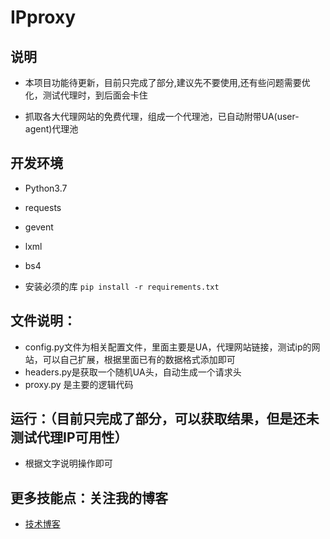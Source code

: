 # IPproxy

## 说明

* 本项目功能待更新，目前只完成了部分,建议先不要使用,还有些问题需要优化，测试代理时，到后面会卡住

* 抓取各大代理网站的免费代理，组成一个代理池，已自动附带UA(user-agent)代理池

## 开发环境
* Python3.7
* requests
* gevent
* lxml
* bs4

* 安装必须的库
    ``pip install -r requirements.txt ``
    
## 文件说明：

* config.py文件为相关配置文件，里面主要是UA，代理网站链接，测试ip的网站，可以自己扩展，根据里面已有的数据格式添加即可
* headers.py是获取一个随机UA头，自动生成一个请求头
* proxy.py 是主要的逻辑代码

## 运行：（目前只完成了部分，可以获取结果，但是还未测试代理IP可用性）
* 根据文字说明操作即可

## 更多技能点：关注我的博客
* [技术博客](https://www.cnblogs.com/Eeyhan '技术博客')